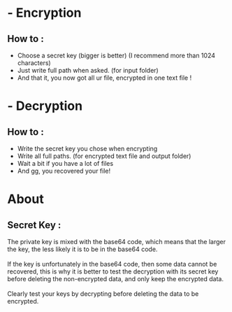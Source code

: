 # - Encryption
## How to :
- Choose a secret key (bigger is better) (I recommend more than 1024 characters)
- Just write full path when asked. (for input folder)
- And that it, you now got all ur file, encrypted in one text file !

# - Decryption 
## How to :
- Write the secret key you chose when encrypting
- Write all full paths. (for encrypted text file and output folder)
- Wait a bit if you have a lot of files
- And gg, you recovered your file!

# About
## Secret Key :
The private key is mixed with the base64 code, which means that the larger the key, the less likely it is to be in the base64 code.<br><br>
If the key is unfortunately in the base64 code, then some data cannot be recovered, this is why it is better to test the decryption with its secret key before deleting the non-encrypted data, and only keep the encrypted data.<br><br>
Clearly test your keys by decrypting before deleting the data to be encrypted.
